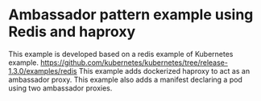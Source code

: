 # Ambassador pattern example using Redis and haproxy
This example is developed based on a redis example of Kubernetes example.
https://github.com/kubernetes/kubernetes/tree/release-1.3.0/examples/redis
This example adds dockerized haproxy to act as an ambassador proxy.
This example also adds a manifest declaring a pod using two ambassador proxies.
